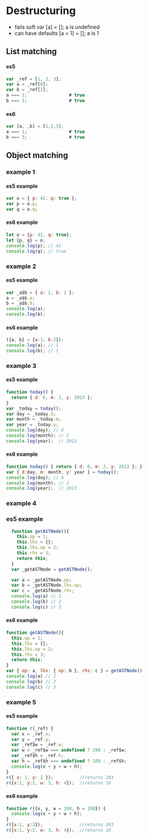 # Destructuring

- fails soft var [a] = []; a is undefined
- can have defaults [a = 1] = []; a is 1

## List matching
#### es5

```javascript
var _ref = [1, 2, 3];
var a = _ref[0];
var b = _ref[2];
a === 1;                # true
b === 3;                # true
```

#### es6
```javascript
var [a, ,b] = [1,2,3];
a === 1;                # true
b === 3;                # true
```

## Object matching
### example 1
#### es5 example
```javascript
var o = { p: 42, q: true };
var p = o.p;
var q = o.q;
```

#### es6 example
```javascript
let o = {p: 42, q: true};
let {p, q} = o;
console.log(p); // 42
console.log(q); // true
```
### example 2
#### es5 example
```javascript
var _a$b = { a: 1, b: 2 };
a = _a$b.a;
b = _a$b.b;
console.log(a);
console.log(b);
```
#### es6 example
```javascript
({a, b} = {a:1, b:2});
console.log(a); // 1
console.log(b); // 1
```

### example 3
#### es5 example
```javascript
function today() {
  return { d: 6, m: 2, y: 2013 };
}
var _today = today();
var day = _today.d;
var month = _today.m;
var year = _today.y;
console.log(day); // 6
console.log(month); // 2
console.log(year);  // 2013
```
#### es6 example
```javascript
function today() { return { d: 6, m: 2, y: 2013 }; }
var { d:day, m: month, y: year } = today();
console.log(day); // 6
console.log(month); // 2
console.log(year);  // 2013
```

### example 4

### es5 example
```javascript
  function getASTNode(){
    this.op = 1;
    this.lhs = {};
    this.lhs.op = 2;
    this.rhs = 3;
    return this;
  }
  var _getASTNode = getASTNode();

  var a = _getASTNode.op;
  var b = _getASTNode.lhs.op;
  var c = _getASTNode.rhs;
  console.log(a) // 1
  console.log(b) // 2
  console.log(c) // 3
```

#### es6 example
```javascript
function getASTNode(){
  this.op = 1;
  this.lhs = {};
  this.lhs.op = 2;
  this.rhs = 3;
  return this;
}
var { op: a, lhs: { op: b }, rhs: c } = getASTNode()
console.log(a) // 1
console.log(b) // 2
console.log(c) // 3
```

### example 5

#### es5 example
```javascript
function r(_ref) {
  var x = _ref.x;
  var y = _ref.y;
  var _ref$w = _ref.w;
  var w = _ref$w === undefined ? 100 : _ref$w;
  var _ref$h = _ref.h;
  var h = _ref$h === undefined ? 100 : _ref$h;
  console.log(x + y + w + h);
}
r({ x: 1, y: 2 });          //returns 203
r({x:1, y:2, w: 3, h: 4});  //returns 10
```
#### es6 example
```javascript
function r({x, y, w = 100, h = 100}) {
  console.log(x + y + w + h);
}
r({x:1, y:2});              //returns 203
r({x:1, y:2, w: 3, h: 4});  //returns 10
```
